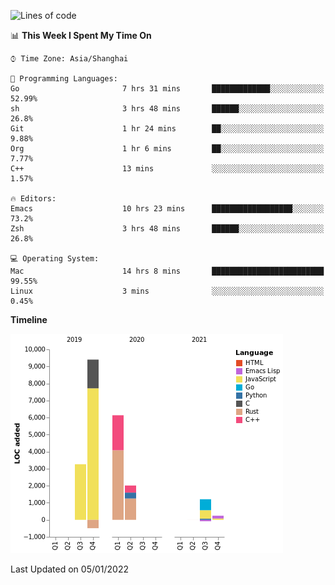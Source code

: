 <!--START_SECTION:waka-->
![Lines of code](https://img.shields.io/badge/From%20Hello%20World%20I%27ve%20Written-22%20Thousand%20lines%20of%20code-blue)

📊 **This Week I Spent My Time On** 

```text
⌚︎ Time Zone: Asia/Shanghai

💬 Programming Languages: 
Go                       7 hrs 31 mins       █████████████░░░░░░░░░░░░   52.99% 
sh                       3 hrs 48 mins       ██████░░░░░░░░░░░░░░░░░░░   26.8% 
Git                      1 hr 24 mins        ██░░░░░░░░░░░░░░░░░░░░░░░   9.88% 
Org                      1 hr 6 mins         ██░░░░░░░░░░░░░░░░░░░░░░░   7.77% 
C++                      13 mins             ░░░░░░░░░░░░░░░░░░░░░░░░░   1.57%

🔥 Editors: 
Emacs                    10 hrs 23 mins      ██████████████████░░░░░░░   73.2% 
Zsh                      3 hrs 48 mins       ██████░░░░░░░░░░░░░░░░░░░   26.8%

💻 Operating System: 
Mac                      14 hrs 8 mins       █████████████████████████   99.55% 
Linux                    3 mins              ░░░░░░░░░░░░░░░░░░░░░░░░░   0.45%

```

**Timeline**

![Chart not found](https://raw.githubusercontent.com/nasen23/nasen23/master/charts/bar_graph.png) 


 Last Updated on 05/01/2022
<!--END_SECTION:waka-->
